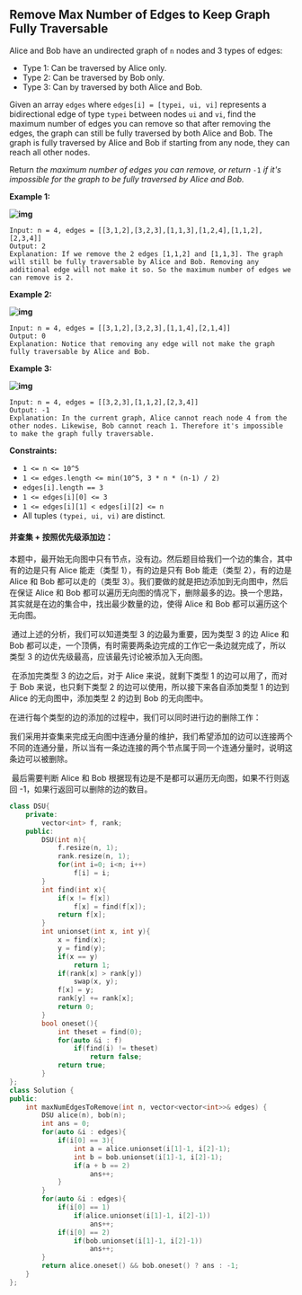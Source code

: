 ## Remove Max Number of Edges to Keep Graph Fully Traversable

Alice and Bob have an undirected graph of `n` nodes and 3 types of edges:

- Type 1: Can be traversed by Alice only.
- Type 2: Can be traversed by Bob only.
- Type 3: Can by traversed by both Alice and Bob.

Given an array `edges` where `edges[i] = [typei, ui, vi]` represents a bidirectional edge of type `typei` between nodes `ui` and `vi`, find the maximum number of edges you can remove so that after removing the edges, the graph can still be fully traversed by both Alice and Bob. The graph is fully traversed by Alice and Bob if starting from any node, they can reach all other nodes.

Return *the maximum number of edges you can remove, or return* `-1` *if it's impossible for the graph to be fully traversed by Alice and Bob.*

**Example 1:**

**![img](https://assets.leetcode.com/uploads/2020/08/19/ex1.png)**

```
Input: n = 4, edges = [[3,1,2],[3,2,3],[1,1,3],[1,2,4],[1,1,2],[2,3,4]]
Output: 2
Explanation: If we remove the 2 edges [1,1,2] and [1,1,3]. The graph will still be fully traversable by Alice and Bob. Removing any additional edge will not make it so. So the maximum number of edges we can remove is 2.
```

**Example 2:**

**![img](https://assets.leetcode.com/uploads/2020/08/19/ex2.png)**

```
Input: n = 4, edges = [[3,1,2],[3,2,3],[1,1,4],[2,1,4]]
Output: 0
Explanation: Notice that removing any edge will not make the graph fully traversable by Alice and Bob.
```

**Example 3:**

**![img](https://assets.leetcode.com/uploads/2020/08/19/ex3.png)**

```
Input: n = 4, edges = [[3,2,3],[1,1,2],[2,3,4]]
Output: -1
Explanation: In the current graph, Alice cannot reach node 4 from the other nodes. Likewise, Bob cannot reach 1. Therefore it's impossible to make the graph fully traversable.
```

**Constraints:**

- `1 <= n <= 10^5`
- `1 <= edges.length <= min(10^5, 3 * n * (n-1) / 2)`
- `edges[i].length == 3`
- `1 <= edges[i][0] <= 3`
- `1 <= edges[i][1] < edges[i][2] <= n`
- All tuples `(typei, ui, vi)` are distinct.

#### 并查集 + 按照优先级添加边：

​		本题中，最开始无向图中只有节点，没有边。然后题目给我们一个边的集合，其中有的边是只有 Alice 能走（类型 1），有的边是只有 Bob 能走（类型 2），有的边是 Alice 和 Bob 都可以走的（类型 3）。我们要做的就是把边添加到无向图中，然后在保证 Alice 和 Bob 都可以遍历无向图的情况下，删除最多的边。换一个思路，其实就是在边的集合中，找出最少数量的边，使得 Alice 和 Bob 都可以遍历这个无向图。

​		通过上述的分析，我们可以知道类型 3 的边最为重要，因为类型 3 的边 Alice 和 Bob 都可以走，一个顶俩，有时需要两条边完成的工作它一条边就完成了，所以类型 3 的边优先级最高，应该最先讨论被添加入无向图。

​		在添加完类型 3 的边之后，对于 Alice 来说，就剩下类型 1 的边可以用了，而对于 Bob 来说，也只剩下类型 2 的边可以使用，所以接下来各自添加类型 1 的边到 Alice 的无向图中，添加类型 2 的边到 Bob 的无向图中。

在进行每个类型的边的添加的过程中，我们可以同时进行边的删除工作：

​		我们采用并查集来完成无向图中连通分量的维护，我们希望添加的边可以连接两个不同的连通分量，所以当有一条边连接的两个节点属于同一个连通分量时，说明这条边可以被删除。

​		最后需要判断 Alice 和 Bob 根据现有边是不是都可以遍历无向图，如果不行则返回 -1，如果行返回可以删除的边的数目。

```c++
class DSU{
    private:
        vector<int> f, rank;
    public:
        DSU(int n){
            f.resize(n, 1);
            rank.resize(n, 1);
            for(int i=0; i<n; i++)
                f[i] = i;
        }
        int find(int x){
            if(x != f[x])
                f[x] = find(f[x]);
            return f[x];
        }
        int unionset(int x, int y){
            x = find(x);
            y = find(y);
            if(x == y)
                return 1;
            if(rank[x] > rank[y])
                swap(x, y);
            f[x] = y;
            rank[y] += rank[x];
            return 0;
        }
        bool oneset(){
            int theset = find(0);
            for(auto &i : f)
                if(find(i) != theset)
                    return false;
            return true;
        }
};
class Solution {
public:
    int maxNumEdgesToRemove(int n, vector<vector<int>>& edges) {
        DSU alice(n), bob(n);
        int ans = 0;
        for(auto &i : edges){
            if(i[0] == 3){
                int a = alice.unionset(i[1]-1, i[2]-1);
                int b = bob.unionset(i[1]-1, i[2]-1);
                if(a + b == 2)
                    ans++;
            }
        }
        for(auto &i : edges){
            if(i[0] == 1)
                if(alice.unionset(i[1]-1, i[2]-1))
                    ans++;
            if(i[0] == 2)
                if(bob.unionset(i[1]-1, i[2]-1))
                    ans++;
        }
        return alice.oneset() && bob.oneset() ? ans : -1;
    }
};
```

